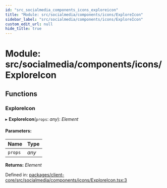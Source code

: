 ```yaml
---
id: "src_socialmedia_components_icons_exploreicon"
title: "Module: src/socialmedia/components/icons/ExploreIcon"
sidebar_label: "src/socialmedia/components/icons/ExploreIcon"
custom_edit_url: null
hide_title: true
---
```


# Module: src/socialmedia/components/icons/ExploreIcon

## Functions

### ExploreIcon

▸ **ExploreIcon**(`props`: *any*): *Element*

#### Parameters:

| Name | Type |
| :------ | :------ |
| `props` | *any* |

**Returns:** *Element*

Defined in: [packages/client-core/src/socialmedia/components/icons/ExploreIcon.tsx:3](https://github.com/xr3ngine/xr3ngine/blob/2d83606b6/packages/client-core/src/socialmedia/components/icons/ExploreIcon.tsx#L3)
